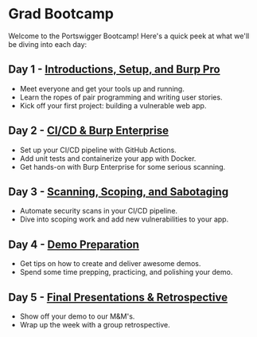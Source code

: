 # Grad Bootcamp

Welcome to the Portswigger Bootcamp! Here's a quick peek at what we'll be diving into each day:

## Day 1 - [Introductions, Setup, and Burp Pro](syllabus/day_1.md)

- Meet everyone and get your tools up and running.
- Learn the ropes of pair programming and writing user stories.
- Kick off your first project: building a vulnerable web app.

## Day 2 - [CI/CD & Burp Enterprise](syllabus/day_2.md)

- Set up your CI/CD pipeline with GitHub Actions.
- Add unit tests and containerize your app with Docker.
- Get hands-on with Burp Enterprise for some serious scanning.

## Day 3 - [Scanning, Scoping, and Sabotaging](syllabus/day_3.md)

- Automate security scans in your CI/CD pipeline.
- Dive into scoping work and add new vulnerabilities to your app.

## Day 4 - [Demo Preparation](syllabus/day_4.md)

- Get tips on how to create and deliver awesome demos.
- Spend some time prepping, practicing, and polishing your demo.

## Day 5 - [Final Presentations & Retrospective](syllabus/day_5.md)

- Show off your demo to our M&M's.
- Wrap up the week with a group retrospective.
